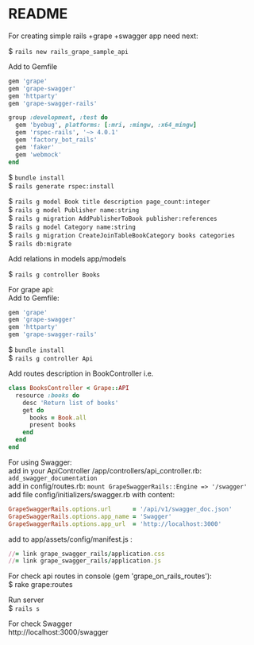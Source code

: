 # README

For creating simple rails +grape +swagger app need next:<br/>

$ ```rails new rails_grape_sample_api```<br/>

Add to Gemfile<br/>
```ruby
gem 'grape'
gem 'grape-swagger'
gem 'httparty'
gem 'grape-swagger-rails'

group :development, :test do
  gem 'byebug', platforms: [:mri, :mingw, :x64_mingw]
  gem 'rspec-rails', '~> 4.0.1'
  gem 'factory_bot_rails'
  gem 'faker'
  gem 'webmock'
end
```
$ ```bundle install```<br/>
$ ```rails generate rspec:install```<br/>

$ ```rails g model Book title description page_count:integer```<br/>
$ ```rails g model Publisher name:string```<br/>
$ ```rails g migration AddPublisherToBook publisher:references```<br/>
$ ```rails g model Category name:string```<br/>
$ ```rails g migration CreateJoinTableBookCategory books categories```<br/>
$ ```rails db:migrate```<br/>

Add relations in models app/models<br/>

$ ```rails g controller Books```<br/>

For grape api:<br/>
Add to Gemfile:<br/>
```ruby
gem 'grape'
gem 'grape-swagger'
gem 'httparty'
gem 'grape-swagger-rails'
```
$ ```bundle install```<br/>
$ ```rails g controller Api```<br/>

Add routes description in BookController
i.e. 
```ruby
class BooksController < Grape::API
  resource :books do
    desc 'Return list of books'
    get do
      books = Book.all
      present books
    end
  end
end
```

For using Swagger:<br/>
add in your ApiController /app/controllers/api_controller.rb: ```add_swagger_documentation```<br/>
add in config/routes.rb: ```mount GrapeSwaggerRails::Engine => '/swagger'```<br/>
add file config/initializers/swagger.rb with content:<br/>
```ruby
GrapeSwaggerRails.options.url      = '/api/v1/swagger_doc.json'  
GrapeSwaggerRails.options.app_name = 'Swagger'  
GrapeSwaggerRails.options.app_url  = 'http://localhost:3000'   
```
add to app/assets/config/manifest.js :<br/>
```ruby
//= link grape_swagger_rails/application.css
//= link grape_swagger_rails/application.js 
```

For check api routes in console (gem 'grape_on_rails_routes'):<br/>
$ rake grape:routes<br/>

Run server<br/>
$ ```rails s```

For check Swagger<br/>
http://localhost:3000/swagger<br/>
